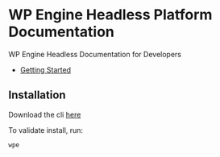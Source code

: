 # WP Engine Headless Platform Documentation

WP Engine Headless Documentation for Developers

- [Getting Started](./guides/getting-started/)

## Installation

<!--
```bash
# TBD
npm i @wpengine/headless-cli
``` -->

Download the cli [here]()

To validate install, run:

```bash
wpe
```
